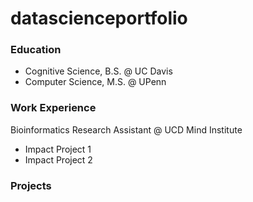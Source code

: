 # datascienceportfolio

### Education
- Cognitive Science, B.S. @ UC Davis
- Computer Science, M.S. @ UPenn

### Work Experience
Bioinformatics Research Assistant @ UCD Mind Institute
  - Impact Project 1
  - Impact Project 2

### Projects
